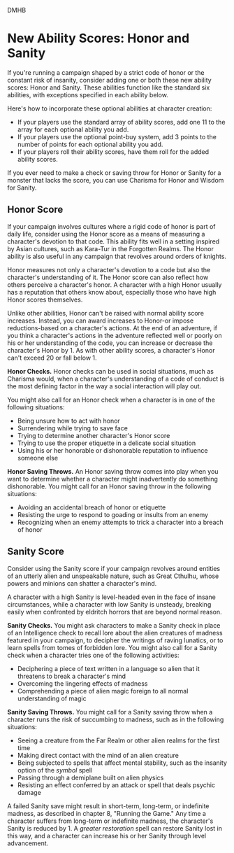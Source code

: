 DMHB
# New Ability Scores: Honor and Sanity

If you're running a campaign shaped by a strict code of honor or the constant risk of insanity, consider adding one or both these new ability scores: Honor and Sanity. These abilities function like the standard six abilities, with exceptions specified in each ability below.

Here's how to incorporate these optional abilities at character creation:

* If your players use the standard array of ability scores, add one 11 to the array for each optional ability you add.
* If your players use the optional point-buy system, add 3 points to the number of points for each optional ability you add.
* If your players roll their ability scores, have them roll for the added ability scores.

If you ever need to make a check or saving throw for Honor or Sanity for a monster that lacks the score, you can use Charisma for Honor and Wisdom for Sanity.

## Honor Score

If your campaign involves cultures where a rigid code of honor is part of daily life, consider using the Honor score as a means of measuring a character's devotion to that code. This ability fits well in a setting inspired by Asian cultures, such as Kara-Tur in the Forgotten Realms. The Honor ability is also useful in any campaign that revolves around orders of knights.

Honor measures not only a character's devotion to a code but also the character's understanding of it. The Honor score can also reflect how others perceive a character's honor. A character with a high Honor usually has a reputation that others know about, especially those who have high Honor scores themselves.

Unlike other abilities, Honor can't be raised with normal ability score increases. Instead, you can award increases to Honor-or impose reductions-based on a character's actions. At the end of an adventure, if you think a character's actions in the adventure reflected well or poorly on his or her understanding of the code, you can increase or decrease the character's Honor by 1. As with other ability scores, a character's Honor can't exceed 20 or fall below 1.

**Honor Checks.** Honor checks can be used in social situations, much as Charisma would, when a character's understanding of a code of conduct is the most defining factor in the way a social interaction will play out.

You might also call for an Honor check when a character is in one of the following situations:

* Being unsure how to act with honor
* Surrendering while trying to save face
* Trying to determine another character's Honor score
* Trying to use the proper etiquette in a delicate social situation
* Using his or her honorable or dishonorable reputation to influence someone else

**Honor Saving Throws.** An Honor saving throw comes into play when you want to determine whether a character might inadvertently do something dishonorable. You might call for an Honor saving throw in the following situations:

* Avoiding an accidental breach of honor or etiquette
* Resisting the urge to respond to goading or insults from an enemy
* Recognizing when an enemy attempts to trick a character into a breach of honor

## Sanity Score

Consider using the Sanity score if your campaign revolves around entities of an utterly alien and unspeakable nature, such as Great Cthulhu, whose powers and minions can shatter a character's mind.

A character with a high Sanity is level-headed even in the face of insane circumstances, while a character with low Sanity is unsteady, breaking easily when confronted by eldritch horrors that are beyond normal reason.

**Sanity Checks.** You might ask characters to make a Sanity check in place of an Intelligence check to recall lore about the alien creatures of madness featured in your campaign, to decipher the writings of raving lunatics, or to learn spells from tomes of forbidden lore. You might also call for a Sanity check when a character tries one of the following activities:

* Deciphering a piece of text written in a language so alien that it threatens to break a character's mind
* Overcoming the lingering effects of madness
* Comprehending a piece of alien magic foreign to all normal understanding of magic

**Sanity Saving Throws.** You might call for a Sanity saving throw when a character runs the risk of succumbing to madness, such as in the following situations:

* Seeing a creature from the Far Realm or other alien realms for the first time
* Making direct contact with the mind of an alien creature
* Being subjected to spells that affect mental stability, such as the insanity option of the *symbol* spell
* Passing through a demiplane built on alien physics
* Resisting an effect conferred by an attack or spell that deals psychic damage

A failed Sanity save might result in short-term, long-term, or indefinite madness, as described in chapter 8, "Running the Game." Any time a character suffers from long-term or indefinite madness, the character's Sanity is reduced by 1. A *greater restoration* spell can restore Sanity lost in this way, and a character can increase his or her Sanity through level advancement.
